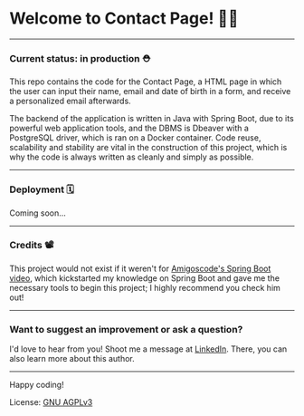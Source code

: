 # Welcome to Contact Page! 📩📨

---

### Current status: in production ⛑️  

This repo contains the code for the Contact Page, a HTML page in which the user can input their name, email and date of birth in a form, and receive a personalized email afterwards.  

The backend of the application is written in Java with Spring Boot, due to its powerful web application tools, and the DBMS is Dbeaver with a PostgreSQL driver, which is ran on a Docker container. Code reuse, scalability and stability are vital in the construction of this project, which is why the code is always written as cleanly and simply as possible.  

---

### Deployment 🗓️  

Coming soon...  

---

### Credits 📽️  

This project would not exist if it weren't for [Amigoscode's Spring Boot video](https://youtu.be/9SGDpanrc8U?si=3rVnZbBKxWhaZiop), which kickstarted my knowledge on Spring Boot
and gave me the necessary tools to begin this project; I highly recommend you check him out!

---

### Want to suggest an improvement or ask a question? 

I'd love to hear from you! Shoot me a message at [LinkedIn](https://www.linkedin.com/in/debora-evilaine-dev/). There, you can also learn more about this author.

---

Happy coding!

License: [GNU AGPLv3](https://choosealicense.com/licenses/agpl-3.0/)
